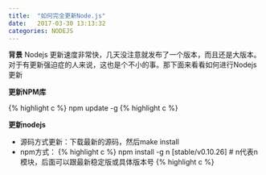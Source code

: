 ```yaml
---
title:  "如何完全更新Node.js"
date:   2017-03-30 13:13:32
categories: NODEJS
---
```


**背景**
Nodejs 更新速度非常快，几天没注意就发布了一个版本，而且还是大版本。对于有更新强迫症的人来说，这也是个不小的事。那下面来看看如何进行Nodejs更新

**更新NPM库**

{% highlight c %}
npm update -g
{% highlight c %}

**更新nodejs**

  - 源码方式更新：下载最新的源码，然后make install
  - npm方式：
	{% highlight c %}
		npm install -g n [stable/v0.10.26] # n代表n模块，后面可以跟最新稳定版或具体版本号
	{% highlight c %}